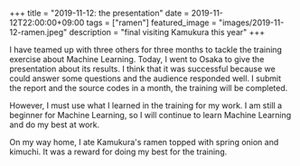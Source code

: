 +++
title =  "2019-11-12: the presentation"
date = 2019-11-12T22:00:00+09:00
tags = ["ramen"]
featured_image = "images/2019-11-12-ramen.jpeg"
description = "final visiting Kamukura this year"
+++

I have teamed up with three others for three months
to tackle the training exercise about Machine Learning.
Today, I went to Osaka to give the presentation about its results.
I think that it was successful because we could answer some questions
and the audience responded well.
I submit the report and the source codes in a month, the training will be completed.

However, I must use what I learned in the training for my work.
I am still a beginner for Machine Learning,
so I will continue to learn Machine Learning and do my best at work.

On my way home, I ate Kamukura's ramen topped with spring onion and kimuchi.
It was a reward for doing my best for the training.
